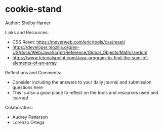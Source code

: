 # cookie-stand

Author: Shelby Harner

Links and Resources:
  - CSS Reset: https://meyerweb.com/eric/tools/css/reset/
  - https://developer.mozilla.org/en-US/docs/Web/JavaScript/Reference/Global_Objects/Math/random
  - https://www.tutorialspoint.com/Java-program-to-find-the-sum-of-elements-of-an-array

Reflections and Comments:
  - Consider including the answers to your daily journal and submission questions here
  - This is also a good place to reflect on the tools and resources used and learned

Colaborators:
  - Audrey Patterson
  - Lorenzo Ortega